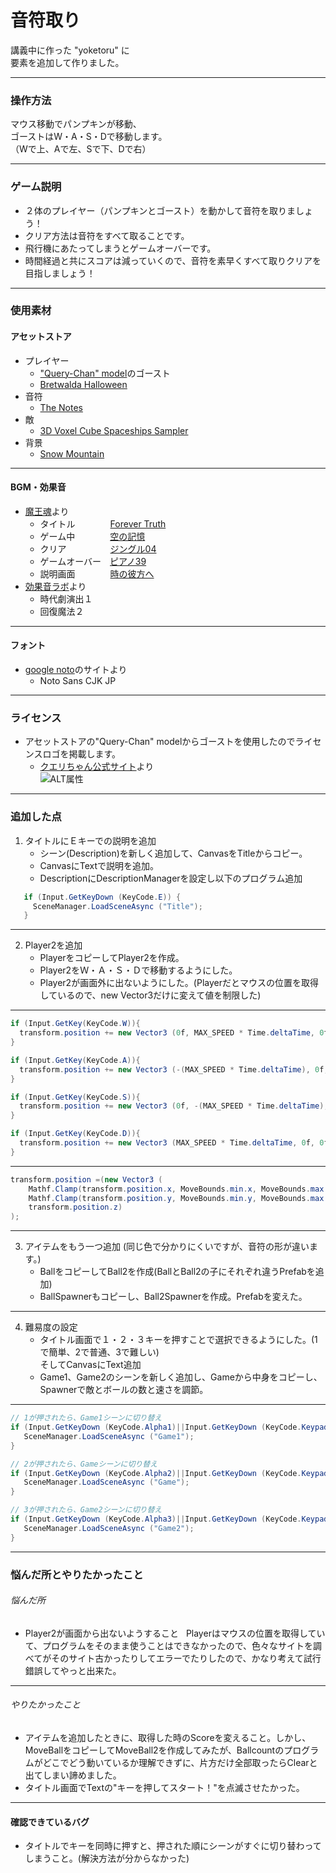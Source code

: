 # 音符取り  

講義中に作った "yoketoru" に  
要素を追加して作りました。

---

### 操作方法
マウス移動でパンプキンが移動、  
ゴーストはW・A・S・Dで移動します。  
（Wで上、Aで左、Sで下、Dで右）

---

### ゲーム説明
- ２体のプレイヤー（パンプキンとゴースト）を動かして音符を取りましょう！
- クリア方法は音符をすべて取ることです。
- 飛行機にあたってしまうとゲームオーバーです。
- 時間経過と共にスコアは減っていくので、音符を素早くすべて取りクリアを目指しましょう！

---

### 使用素材
#### アセットストア
 - プレイヤー  
    - ["Query-Chan" model](http://u3d.as/8Bh)のゴースト  
    - [Bretwalda Halloween](http://u3d.as/CfA)  
 - 音符  
   - [The Notes](http://u3d.as/7Lz)  
 - 敵  
   - [3D Voxel Cube Spaceships Sampler](http://u3d.as/w1e)  
 - 背景  
   - [Snow Mountain](http://u3d.as/a4i)  

---

#### BGM・効果音  
 - [魔王魂](http://maoudamashii.jokersounds.com/)より
    - タイトル　　　　[Forever Truth](http://maoudamashii.jokersounds.com/archives/song_17_forever_truth.html)  
    - ゲーム中　　　　[空の記憶](http://maoudamashii.jokersounds.com/archives/song_18_karano_kioku.html)  
    - クリア　　　　　[ジングル04](http://maoudamashii.jokersounds.com/archives/se_maoudamashii_jingle04.html)  
    - ゲームオーバー　[ピアノ39](http://maoudamashii.jokersounds.com/archives/bgm_maoudamashii_piano39.html)  
    - 説明画面　　　　[時の彼方へ](http://maoudamashii.jokersounds.com/archives/song_12_tokino_kanatahe.html)  
 - [効果音ラボ](http://soundeffect-lab.info/)より
    - 時代劇演出１  
    - 回復魔法２
---

#### フォント
- [google noto](https://www.google.com/get/noto/#sans-jpan)のサイトより
    - Noto Sans CJK JP

---

### ライセンス
 - アセットストアの"Query-Chan" modelからゴーストを使用したのでライセンスロゴを掲載します。  
    - [クエリちゃん公式サイト](http://query-chan.com/)より  
![ALT属性](http://query-chan.com/wp-content/uploads/2016/08/02_%E3%82%AF%E3%82%A8%E3%83%AA%E3%81%A1%E3%82%83%E3%82%93%E3%83%A9%E3%82%A4%E3%82%BB%E3%83%B3%E3%82%B9%E3%83%AD%E3%82%B4-e1472646888241-300x256.png)

---

### 追加した点

1. タイトルにＥキーでの説明を追加  
   - シーン(Description)を新しく追加して、CanvasをTitleからコピー。
   - CanvasにTextで説明を追加。
   - DescriptionにDescriptionManagerを設定し以下のプログラム追加

```cs
   if (Input.GetKeyDown (KeyCode.E)) {
     SceneManager.LoadSceneAsync ("Title");
   }

```

---

2. Player2を追加
   - PlayerをコピーしてPlayer2を作成。
   - Player2をＷ・Ａ・Ｓ・Ｄで移動するようにした。
   - Player2が画面外に出ないようにした。(Playerだとマウスの位置を取得しているので、new Vector3だけに変えて値を制限した)

---

```cs
if (Input.GetKey(KeyCode.W)){
  transform.position += new Vector3 (0f, MAX_SPEED * Time.deltaTime, 0f);
}

if (Input.GetKey(KeyCode.A)){
  transform.position += new Vector3 (-(MAX_SPEED * Time.deltaTime), 0f, 0f);
}

if (Input.GetKey(KeyCode.S)){
  transform.position += new Vector3 (0f, -(MAX_SPEED * Time.deltaTime), 0f);
}

if (Input.GetKey(KeyCode.D)){
  transform.position += new Vector3 (MAX_SPEED * Time.deltaTime, 0f, 0f);
}
```

---

```cs
transform.position =(new Vector3 (
	Mathf.Clamp(transform.position.x, MoveBounds.min.x, MoveBounds.max.x),
	Mathf.Clamp(transform.position.y, MoveBounds.min.y, MoveBounds.max.y),
	transform.position.z)
);
```

---

3. アイテムをもう一つ追加 (同じ色で分かりにくいですが、音符の形が違います。)
   - BallをコピーしてBall2を作成(BallとBall2の子にそれぞれ違うPrefabを追加)
   - BallSpawnerもコピーし、Ball2Spawnerを作成。Prefabを変えた。

 ---

4. 難易度の設定
   - タイトル画面で１・２・３キーを押すことで選択できるようにした。(1で簡単、2で普通、3で難しい)  
   そしてCanvasにText追加
   - Game1、Game2のシーンを新しく追加し、Gameから中身をコピーし、Spawnerで敵とボールの数と速さを調節。

---

```cs
// 1が押されたら、Game1シーンに切り替え
if (Input.GetKeyDown (KeyCode.Alpha1)||Input.GetKeyDown (KeyCode.Keypad1)) {
   SceneManager.LoadSceneAsync ("Game1");
}

// 2が押されたら、Gameシーンに切り替え
if (Input.GetKeyDown (KeyCode.Alpha2)||Input.GetKeyDown (KeyCode.Keypad2)) {
   SceneManager.LoadSceneAsync ("Game");
}

// 3が押されたら、Game2シーンに切り替え
if (Input.GetKeyDown (KeyCode.Alpha3)||Input.GetKeyDown (KeyCode.Keypad3)) {
   SceneManager.LoadSceneAsync ("Game2");
}
```

---

### 悩んだ所とやりたかったこと  
###### 悩んだ所  
   - Player2が画面から出ないようすること  
Playerはマウスの位置を取得していて、プログラムをそのまま使うことはできなかったので、色々なサイトを調べてがそのサイト古かったりしてエラーでたりしたので、かなり考えて試行錯誤してやっと出来た。  

 ---

###### やりたかったこと  
   - アイテムを追加したときに、取得した時のScoreを変えること。しかし、MoveBallをコピーしてMoveBall2を作成してみたが、Ballcountのプログラムがどこでどう動いているか理解できずに、片方だけ全部取ったらClearと出てしまい諦めました。  
   - タイトル画面でTextの"キーを押してスタート！"を点滅させたかった。  

---

#### 確認できているバグ  
 - タイトルでキーを同時に押すと、押された順にシーンがすぐに切り替わってしまうこと。(解決方法が分からなかった)  
  
